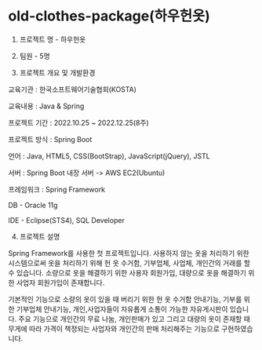 # old-clothes-package(하우헌옷)

1. 프로젝트 명 - 하우헌옷 

2. 팀원 - 5명 

3. 프로젝트 개요 및 개발환경

 교육기관 : 한국소프트웨어기술협회(KOSTA)
 
 교육내용 : Java & Spring 
 
 프로젝트 기간 : 2022.10.25 ~ 2022.12.25(8주)
 
 프로젝트 방식 : Spring Boot
 
 언어 : Java, HTML5, CSS(BootStrap), JavaScript(jQuery), JSTL
 
 서버 : Spring Boot 내장 서버 -> AWS EC2(Ubuntu)
 
 프레임워크 : Spring Framework
 
 DB - Oracle 11g
 
 IDE - Eclipse(STS4), SQL Developer


4. 프로젝트 설명

 Spring Framework를 사용한 첫 프로젝트입니다.
사용하지 않는 옷을 처리하기 위한 시스템으로써 옷을 처리하기 위해 헌 옷 수거함, 기부업체, 사업체, 개인간의 거래를 할 수 있습니다. 소량으로 옷을 해결하기 위한 사용자 회원가입, 대량으로 옷을 해결하기 위한 사업자 회원가입이 존재합니다.

기본적인 기능으로 소량의 옷이 있을 때 버리기 위한 헌 옷 수거함 안내기능, 기부를 위한 기부업체 안내기능, 개인,사업자들이 자유롭게 소통이 가능한 자유게시판이 있습니다. 주요 기능으로 개인간의 무료 나눔, 개인판매가 있고 그리고 대량의 옷이 존재할 때 무게에 따라 가격이 책정되는 사업자와 개인간의 판매 처리해주는 기능으로 구현하였습니다.
